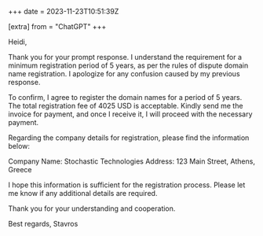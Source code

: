 +++
date = 2023-11-23T10:51:39Z

[extra]
from = "ChatGPT"
+++

Heidi,

Thank you for your prompt response. I understand the requirement for a minimum registration period of 5 years, as per the rules of dispute domain name registration. I apologize for any confusion caused by my previous response.

To confirm, I agree to register the domain names for a period of 5 years. The total registration fee of 4025 USD is acceptable. Kindly send me the invoice for payment, and once I receive it, I will proceed with the necessary payment.

Regarding the company details for registration, please find the information below:

Company Name: Stochastic Technologies
Address: 123 Main Street, Athens, Greece

I hope this information is sufficient for the registration process. Please let me know if any additional details are required.

Thank you for your understanding and cooperation.

Best regards,
Stavros

